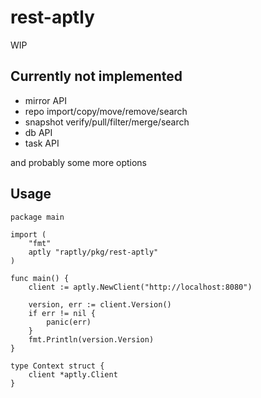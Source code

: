 # rest-aptly

WIP

## Currently not implemented

* mirror API
* repo import/copy/move/remove/search
* snapshot verify/pull/filter/merge/search
* db API
* task API

and probably some more options  

## Usage

```golang
package main

import (
    "fmt"
    aptly "raptly/pkg/rest-aptly"
)

func main() {
    client := aptly.NewClient("http://localhost:8080")

    version, err := client.Version()
    if err != nil {
        panic(err)
    }
    fmt.Println(version.Version)
}

type Context struct {
    client *aptly.Client
}
```
